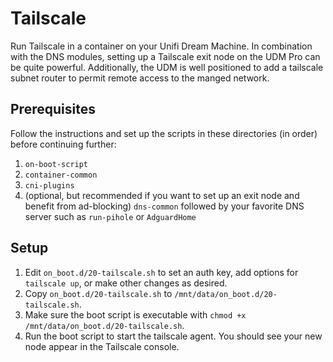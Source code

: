 # Tailscale
Run Tailscale in a container on your Unifi Dream Machine. 
In combination with the DNS modules, setting up a Tailscale exit node on the UDM Pro can be quite powerful. 
Additionally, the UDM is well positioned to add a tailscale subnet router to permit remote access to the manged network. 

## Prerequisites
Follow the instructions and set up the scripts in these directories (in order) before continuing further:
1. `on-boot-script`
2. `container-common`
3. `cni-plugins`
4. (optional, but recommended if you want to set up an exit node and benefit from ad-blocking) `dns-common` followed by your favorite DNS server such as `run-pihole` or `AdguardHome`

## Setup
1. Edit `on_boot.d/20-tailscale.sh` to set an auth key, add options for `tailscale up`, or make other changes as desired.
2. Copy `on_boot.d/20-tailscale.sh` to `/mnt/data/on_boot.d/20-tailscale.sh`.
3. Make sure the boot script is executable with `chmod +x /mnt/data/on_boot.d/20-tailscale.sh`.
4. Run the boot script to start the tailscale agent. You should see your new node appear in the Tailscale console. 